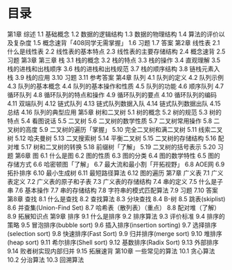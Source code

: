 # 目录
第1章 综述
  1.1 基础概念
  1.2 数据的逻辑结构
  1.3 数据的物理结构
  1.4 算法的评价以及复杂度
  1.5 概念速背「408同学无需掌握」
  1.6 习题
  1.7 答案
第2章 线性表
  2.1 什么是线性表
  2.2 线性表的基本特点
  2.3 线性表的主要存储结构
  2.4 概念速背
  2.5 习题
第3章 第三章 栈
  3.1 栈的概念
  3.2 栈的特点
  3.3 栈的操作
  3.4 直观理解
  3.5 栈的进栈和出栈顺序
  3.6 栈的进栈和出栈规范
  3.7 栈的顺序结构
  3.8 链栈元素入栈
  3.9 栈的应用
  3.10 习题
  3.11 参考答案
第4章 队列
  4.1 队列的定义
  4.2 队列示例
  4.3 队列的基本概念
  4.4 队列的基本操作和性质
  4.5 队列的功能
  4.6 顺序队列
  4.7 循环队列
  4.8 循环队列的特点和操作
  4.9 循环队列的要点
  4.10 循环队列的编码
  4.11 双端队列
  4.12 链式队列
  4.13 链式队列数据入队
  4.14 链式队列数据出队
  4.15 总结
  4.16 队列的典型应用
第5章 树和二叉树
  5.1 树的概念
  5.2 树的规范
  5.3 树的特点
  5.4 看图说话
  5.5 二叉树
  5.6 二叉树的数学性质
  5.7 二叉树常用操作
  5.8 二叉树的高度
  5.9 二叉树的遍历「掌握」
  5.10 完全二叉树和满二叉树
  5.11 线索二叉树
  5.12 哈夫曼树
  5.13 二叉搜索树
  5.14 平衡二叉树
  5.15 二叉树的存储结构
  5.16 配对堆
  5.17 树和二叉树的转换
  5.18 前缀树「了解」
  5.19 二叉树的括号表示
  5.20 习题
第6章 图
  6.1 什么是图
  6.2 图的性质
  6.3 图的分类
  6.4 图的数学特性
  6.5 图的存储方式
  6.6 哈密顿图「了解」
  6.7 最大流和最小割「开拓视野」
  6.8 AOE网
  6.9 拓扑排序
  6.10 最小生成树
  6.11 最短路径算法
  6.12 图的遍历
第7章 广义表
  7.1 广义表定义
  7.2 广义表的原子和子表
  7.3 广义表的存储结构
  7.4 串的定义
  7.5 什么是子串
  7.6 基本操作
  7.7 串的存储结构
  7.8 字符串的模式匹配算法
  7.9 习题
  7.10 答案
第8章 查找
  8.1 什么是查找
  8.2 查找算法
  8.3 分块查找
  8.4 B-树
  8.5 跳表(skiplist)
  8.6 并查集(Union-Find Set)
  8.7 哈希表（散列表）（重点）
  8.8 配对堆（了解）
  8.9 拓展知识点
第9章 排序
  9.1 什么是排序
  9.2 排序算法
  9.3 评价标准
  9.4 排序的策略
  9.5 冒泡排序(bubble sort)
  9.6 插入排序(insertion sorting)
  9.7 选择排序(selection sort)
  9.8 快速排序(Fast Sort)
  9.9 归并排序(merge sort)
  9.10 堆排序(heap sort)
  9.11 希尔排序(Shell sort)
  9.12 基数排序(Radix Sort)
  9.13 外部排序
  9.14 败者树实现内部归并
  9.15 拓展速背
第10章 一些常见的算法
  10.1 贪心算法
  10.2 分治算法
  10.3 回溯算法
